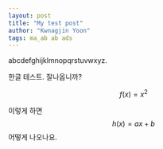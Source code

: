 ```yaml
---
layout: post
title: "My test post"
author: "Kwnagjin Yoon"
tags: ma_ab ab ads
---
```


abcdefghijklmnopqrstuvwxyz.

한글 테스트. 잘나옵니까?

$$ f(x) = x^2 $$

이렇게 하면 $$h(x) = ax+b$$ 어떻게 나오나요.